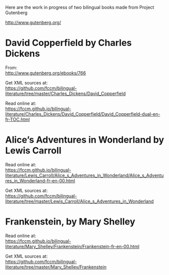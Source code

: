 Here are the work in progress of two bilingual books made from Project Gutenberg

http://www.gutenberg.org/

# David Copperfield by Charles Dickens

From:  
http://www.gutenberg.org/ebooks/766

Get XML sources at:  
https://github.com/fccm/bilingual-literature/tree/master/Charles_Dickens/David_Copperfield

Read online at:  
https://fccm.github.io/bilingual-literature/Charles_Dickens/David_Copperfield/David_Copperfield-dual-en-fr-TOC.html


# Alice’s Adventures in Wonderland by Lewis Carroll

Read online at:  
https://fccm.github.io/bilingual-literature/Lewis_Carroll/Alice_s_Adventures_in_Wonderland/Alice_s_Adventures_in_Wonderland-fr-en-00.html

Get XML sources at:  
https://github.com/fccm/bilingual-literature/tree/master/Lewis_Carroll/Alice_s_Adventures_in_Wonderland


# Frankenstein, by Mary Shelley 

Read online at:  
https://fccm.github.io/bilingual-literature/Mary_Shelley/Frankenstein/Frankenstein-fr-en-00.html

Get XML sources at:  
https://github.com/fccm/bilingual-literature/tree/master/Mary_Shelley/Frankenstein

